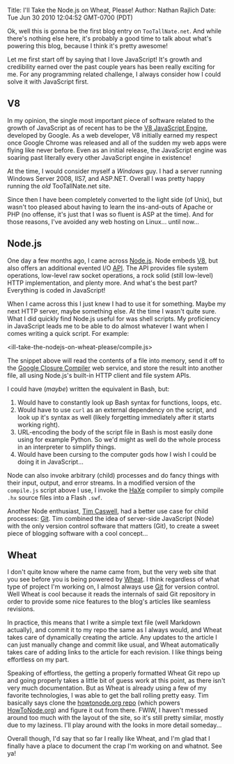 Title: I'll Take the Node.js on Wheat, Please!
Author: Nathan Rajlich
Date: Tue Jun 30 2010 12:04:52 GMT-0700 (PDT)


Ok, well this is gonna be the first blog entry on `TooTallNate.net`.
And while there's nothing else here, it's probably a good time to talk
about what's powering this blog, because I think it's pretty awesome!

Let me first start off by saying that I love JavaScript! It's growth
and credibility earned over the past couple years has been really
exciting for me. For any programming related challenge, I always
consider how I could solve it with JavaScript first.


## V8

In my opinion, the single most important piece of software related to
the growth of JavaScript as of recent has to be the [V8 JavaScript Engine][V8],
developed by Google. As a web developer, V8 initially earned my respect
once Google Chrome was released and all of the sudden my web apps were
flying like never before. Even as an initial release, the JavaScript
engine was soaring past literally every other JavaScript engine in existence!

At the time, I would consider myself a _Windows_ guy. I had a server running
Windows Server 2008, IIS7, and ASP.NET. Overall I was pretty happy running
the _old_ TooTallNate.net site.

Since then I have been completely converted to the light side (of Unix),
but wasn't too pleased about having to learn the ins-and-outs of Apache
or PHP (no offense, it's just that I was so fluent is ASP at the time).
And for those reasons, I've avoided any web hosting on Linux... until now...


## Node.js

One day a few months ago, I came across [Node.js][]. Node embeds [V8][],
but also offers an additional evented I/O [API](http://nodejs.org/api.html).
The API provides file system operations, low-level raw socket operations, a
rock solid (still low-level) HTTP implementation, and plenty more. And what's
the best part? Everything is coded in JavaScript!

When I came across this I just knew I had to use it for something. Maybe my
next HTTP server, maybe something else. At the time I wasn't quite sure.
What I did quickly find Node.js useful for was shell scripts. My proficiency
in JavaScript leads me to be able to do almost whatever I want when I comes
writing a quick script. For example:

<ill-take-the-nodejs-on-wheat-please/compile.js>

The snippet above will read the contents of a file into memory, send it
off to the [Google Closure Compiler](http://code.google.com/closure/compiler/docs/api-ref.html)
web service, and store the result into another file, all using Node.js's
built-in HTTP client and file system APIs.

I could have (_maybe_) written the equivalent in Bash, but:

  1. Would have to constantly look up Bash syntax for functions, loops, etc.
  2. Would have to use `curl` as an external dependency on the script, and
     look up it's syntax as well (likely forgetting immediately after it
     starts working right).
  3. URL-encoding the body of the script file in Bash is most easily done
     using for example Python. So we'd might as well do the whole process in
     an interpreter to simplify things.
  4. Would have been cursing to the computer gods how I wish I could be doing
     it in JavaScript...

Node can also invoke arbitrary (child) processes and do fancy things with
their input, output, and error streams. In a modified version of the
`compile.js` script above I use, I invoke the [HaXe](http://haxe.org) compiler
to simply compile `.hx` source files into a Flash `.swf`.

Another Node enthusiast, [Tim Caswell](http://creationix.com), had a better
use case for child processes: [Git][]. Tim combined the idea of server-side
JavaScript (Node) with the only version control software that matters (Git),
to create a sweet piece of blogging software with a cool concept...


## Wheat

I don't quite know where the name came from, but the very web site that you
see before you is being powered by [Wheat][]. I think regardless of what type
of project I'm working on, I almost always use [Git][] for version control.
Well Wheat is cool because it reads the internals of said Git repository in
order to provide some nice features to the blog's articles like seamless
revisions.

In practice, this means that I write a simple text file (well Markdown
actually), and commit it to my repo the same as I always would, and Wheat
takes care of dynamically creating the article. Any updates to the article
I can just manually change and commit like usual, and Wheat automatically
takes care of adding links to the article for each revision. I like things
being effortless on my part.

Speaking of effortless, the getting a properly formatted Wheat Git repo up and
going properly takes a little bit of guess work at this point, as there isn't
very much documentation. But as Wheat is already using a few of my favorite
technologies, I was able to get the ball rolling pretty easy. Tim basically
says clone the [howtonode.org repo](http://github.com/creationix/howtonode.org)
(which powers [HowToNode.org](http://howtonode.org)) and figure it out from
there. FWIW, I haven't messed around too much with the layout of the site, so
it's still pretty similar, mostly due to my laziness. I'll play around with
the looks in more detail someday...

Overall though, I'd say that so far I really like Wheat, and I'm glad that I
finally have a place to document the crap I'm working on and whatnot. See ya!


[git]: http://git-scm.com/
[node.js]: http://nodejs.org/
[V8]: http://code.google.com/apis/v8/
[Wheat]: http://github.com/creationix/wheat
